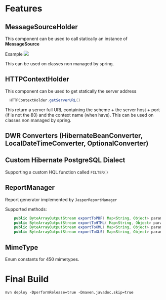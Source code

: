 # Features

## MessageSourceHolder

This component can be used to call statically an instance of **MessageSource**

Example
![](http://s32.postimg.org/b3pk3fjlx/Screen_Shot_2016_05_08_at_12_55_56_PM.png)

This can be used on classes non managed by spring.

## HTTPContextHolder

This component can be used to get statically the server address

```java
  HTTPContextHolder.getServerURL()
```
This return a server full URL containing the scheme + the server host + port (if is not the 80) and the context name (when have).
This can be used on classes non managed by spring.

## DWR Converters (HibernateBeanConverter, LocalDateTimeConverter, OptionalConverter)

## Custom Hibernate PostgreSQL Dialect

Supporting a custom HQL function called `FILTER()`

## ReportManager
Report generator implemented by `JasperReportManager`

Supported methods:
```java
	public ByteArrayOutputStream exportToPDF( Map<String, Object> parameters, String reportPath );
	public ByteArrayOutputStream exportToHTML( Map<String, Object> parameters, String reportPath );
	public ByteArrayOutputStream exportToXML( Map<String, Object> parameters, String reportPath );
	public ByteArrayOutputStream exportToXLS( Map<String, Object> parameters, String reportPath );
```

## MimeType

Enum constants for 450 mimetypes.


# Final Build

```mvn deploy -DperformRelease=true -Dmaven.javadoc.skip=true```
